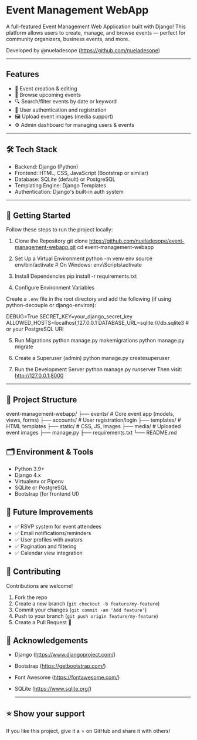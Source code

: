 Event Management WebApp
===========================

A full-featured Event Management Web Application built with Django! This platform allows users to create, manage, and browse events — perfect for community organizers, business events, and more.

Developed by @nueladesope (https://github.com/nueladesope)

---

Features
-----------

- 📝 Event creation & editing  
- 📅 Browse upcoming events  
- 🔍 Search/filter events by date or keyword  
- 🔐 User authentication and registration  
- 🖼️ Upload event images (media support)  
- ⚙️ Admin dashboard for managing users & events

---

🛠️ Tech Stack
--------------

- Backend: Django (Python)  
- Frontend: HTML, CSS, JavaScript (Bootstrap or similar)  
- Database: SQLite (default) or PostgreSQL  
- Templating Engine: Django Templates  
- Authentication: Django's built-in auth system

---

🚀 Getting Started
-------------------

Follow these steps to run the project locally:

1. Clone the Repository
git clone https://github.com/nueladesope/event-management-webapp.git
cd event-management-webapp


2. Set Up a Virtual Environment
python -m venv env
source env/bin/activate # On Windows: env\Scripts\activate

3. Install Dependencies
pip install -r requirements.txt


4. Configure Environment Variables

Create a `.env` file in the root directory and add the following (if using python-decouple or django-environ):
  
DEBUG=True
SECRET_KEY=your_django_secret_key
ALLOWED_HOSTS=localhost,127.0.0.1
DATABASE_URL=sqlite:///db.sqlite3 # or your PostgreSQL URI


5. Run Migrations
python manage.py makemigrations
python manage.py migrate

6. Create a Superuser (admin)
python manage.py createsuperuser


7. Run the Development Server
python manage.py runserver
Then visit: http://127.0.0.1:8000

---

📁 Project Structure
--------------------
event-management-webapp/
├── events/ # Core event app (models, views, forms)
├── accounts/ # User registration/login
├── templates/ # HTML templates
├── static/ # CSS, JS, images
├── media/ # Uploaded event images
├── manage.py
├── requirements.txt
└── README.md


🗂️ Environment & Tools
------------------------

- Python 3.9+  
- Django 4.x  
- Virtualenv or Pipenv  
- SQLite or PostgreSQL  
- Bootstrap (for frontend UI)

🔧 Future Improvements
-----------------------

- ✅ RSVP system for event attendees  
- ✅ Email notifications/reminders  
- ✅ User profiles with avatars  
- ✅ Pagination and filtering  
- ✅ Calendar view integration

🤝 Contributing
----------------

Contributions are welcome!

1. Fork the repo  
2. Create a new branch (`git checkout -b feature/my-feature`)  
3. Commit your changes (`git commit -am 'Add feature'`)  
4. Push to your branch (`git push origin feature/my-feature`)  
5. Create a Pull Request 🚀

🙌 Acknowledgements
---------------------

- Django (https://www.djangoproject.com/)  
- Bootstrap (https://getbootstrap.com/)  
- Font Awesome (https://fontawesome.com/)  
- SQLite (https://www.sqlite.org/)

  ---

⭐️ Show your support
----------------------

If you like this project, give it a ⭐️ on GitHub and share it with others!
